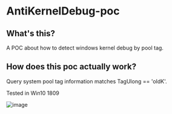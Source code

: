 # AntiKernelDebug-poc

## What's this?
A POC about how to detect windows kernel debug by pool tag.

## How does this poc actually work?
Query system pool tag information matches TagUlong == 'oIdK'.

Tested in Win10 1809


![image](https://github.com/gmh5225/AntiKernelDebug-poc/blob/main/images/1.png)
